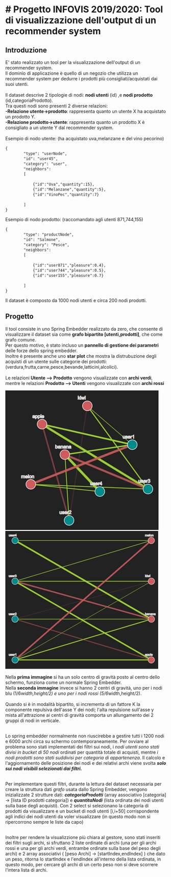 # # Progetto INFOVIS 2019/2020: Tool di visualizzazione dell'output di un recommender system

## Introduzione


E' stato realizzato un tool per la visualizzazione dell'output di un recommender system.<br/>Il dominio di applicazione è quello di un negozio che utilizza un recommender system per dedurre i prodotti più consigliati/acquistati dai suoi utenti.<br/><br/>
Il dataset descrive 2 tipologie di nodi: **nodi utenti** (id) ,e **nodi prodotto** (id,categoriaProdotto).<br/>
Tra questi nodi sono presenti 2 diverse relazioni:<br/>**-Relazione utente->prodotto**: rappresenta quanto un utente X ha acquistato un prodotto Y.<br/>**-Relazione prodotto->utente**: rappresenta quanto un prodotto X è consigliato a un utente Y dal recommender system.<br/><br/>
Esempio di nodo utente: (ha acquistato uva,melanzane e del vino pecorino)
```
{
		"type": "userNode",
		"id": "user45",
		"category": "user",
		"neighbors":
		[

			{"id":"Uva","quantity":15},
			{"id":"Melanzane","quantity":5},
			{"id":"VinoPec","quantity":7}

		]
}
```
Esempio di nodo prodotto: (raccomandato agli utenti 871,744,155)
```
{
		"type": "productNode",
		"id": "Salmone",
		"category": "Pesce",
		"neighbors":
		[

			{"id":"user871","pleasure":0.4},
			{"id":"user744","pleasure":0.5},
			{"id":"user155","pleasure":0.7}

		]
}
```
Il dataset è composto da 1000 nodi utenti e circa 200 nodi prodotti.

## Progetto

Il tool consiste in uno Spring Embedder realizzato da zero, che consente di visualizzare il dataset sia come **grafo bipartito [utenti,prodotti]**, che come grafo comune.<br/>
Per questo motivo, è stato incluso un **pannello di gestione dei parametri** delle forze dello spring embedder.<br/> Inoltre è presente anche uno **star plot** che mostra la distrubuzione degli acquisti di un utente sulle categorie dei prodotti: (verdura,frutta,carne,pesce,bevande,latticini,alcolici).<br/></br>Le relazioni **Utente --> Prodotto** vengono visualizzate con **archi verdi**, mentre le relazioni **Prodotto --> Utenti** vengono visualizzate con **archi rossi**

![grafo1](/img1.jpg) ![grafo2](/img2.jpg)

Nella **prima immagine** si ha un solo centro di gravità posto al centro dello schermo, funziona come un normale Spring Embedder.<br/>
Nella **seconda immagine** invece si hanno 2 centri di gravità, uno per i nodi blu (1/6*width,height/2) e uno per i nodi rossi (5/6*width,height/2).<br/><br/>
Quando si è in modalità bipartito, si incrementa di un fattore K la componente repulsiva dell'asse Y dei nodi; l'alta repulsione sull'asse y mista all'attrazione ai centri di gravità comporta un allungamento dei 2 gruppi di nodi in verticale.<br/><br/>

Lo spring embedder normalmente non riuscirebbe a gestire tutti i 1200 nodi e 6000 archi circa su schermo contemporaneamente. Per ovviare al problema sono stati implementati dei filtri sui nodi, i *nodi utenti sono stati divisi in bucket di 50 nodi* ordinati per quantità totale di acquisti, mentre *i nodi prodotti sono stati suddivisi per categoria di appartenenza.* Il calcolo e l'aggiornamento delle posizione dei nodi e dei relativi archi viene svolta ***solo sui nodi visibili selezionati dai filtri.***<br/><br/>

Per implementare questi filtri, durante la lettura del dataset necessaria per creare la struttura dati *grafo* usata dallo Spring Embedder, vengono inizializzate 2 strutture dati: ***categoriaProdotti*** (array associativo [categoria] -> [lista ID prodotti categoria]) e ***quantitaNodi*** (lista ordinata dei nodi utenti sulla base degli acquisti). Con 2 select si selezionano la categoria di prodotti da visualizzare e un bucket di nodi utenti [i,i+50] corrispondente agli indici dei nodi utenti da voler visualizzare (in questo modo non si ripercorrono sempre le liste da capo)<br/><br/>

Inoltre per rendere la visualizzione più chiara al gestore, sono stati inseriti dei filtri sugli archi, si sfruttano 2 liste ordinate di archi (una per gli archi rossi e una per gli archi verdi, entrambe ordinate sulla base del peso degli archi) e 2 array associativi ( [peso Archi] -> [startIndex,endIndex] ) che dato un peso, ritorna lo startIndex e l'endIndex all'interno della lista ordinata, in 	questo modo, per cercare gli archi di un certo peso non si deve scorrere l'intera lista di archi.
